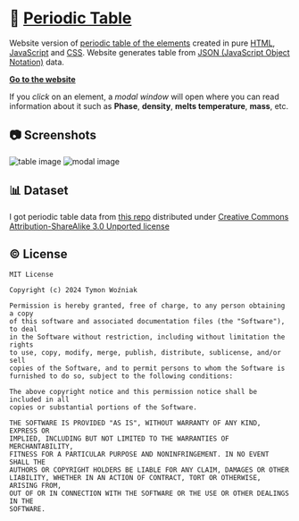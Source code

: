 # 🧪 [Periodic Table](https://en.wikipedia.org/wiki/Periodic_table)

Website version of [periodic table of the elements](https://en.wikipedia.org/wiki/Periodic_table) created in pure [HTML](https://pl.wikipedia.org/wiki/HTML), [JavaScript](https://en.wikipedia.org/wiki/JavaScript) and [CSS](https://en.wikipedia.org/wiki/CSS). Website generates table from [JSON (JavaScript Object Notation)](https://en.wikipedia.org/wiki/JSON) data.

[**Go to the website**](https://moderrek.github.io/periodic-table/)

If you _click_ on an element, a _modal window_ will open where you can read information about it such as **Phase**, **density**, **melts temperature**, **mass**, etc.

## 📷 Screenshots

![table image](https://github.com/Moderrek/periodic-table/assets/16192262/9699c9e5-eb20-4175-a291-c96d64917a57)
![modal image](https://github.com/Moderrek/periodic-table/assets/16192262/82523a29-7472-4bef-85ec-bdafc3cdc47e)

## 📊 Dataset

I got periodic table data from [this repo](https://github.com/Bowserinator/Periodic-Table-JSON/blob/master/PeriodicTableJSON.json) distributed under [Creative Commons Attribution-ShareAlike 3.0 Unported license](https://creativecommons.org/licenses/by-sa/3.0/)

## © License

```license
MIT License

Copyright (c) 2024 Tymon Woźniak

Permission is hereby granted, free of charge, to any person obtaining a copy
of this software and associated documentation files (the "Software"), to deal
in the Software without restriction, including without limitation the rights
to use, copy, modify, merge, publish, distribute, sublicense, and/or sell
copies of the Software, and to permit persons to whom the Software is
furnished to do so, subject to the following conditions:

The above copyright notice and this permission notice shall be included in all
copies or substantial portions of the Software.

THE SOFTWARE IS PROVIDED "AS IS", WITHOUT WARRANTY OF ANY KIND, EXPRESS OR
IMPLIED, INCLUDING BUT NOT LIMITED TO THE WARRANTIES OF MERCHANTABILITY,
FITNESS FOR A PARTICULAR PURPOSE AND NONINFRINGEMENT. IN NO EVENT SHALL THE
AUTHORS OR COPYRIGHT HOLDERS BE LIABLE FOR ANY CLAIM, DAMAGES OR OTHER
LIABILITY, WHETHER IN AN ACTION OF CONTRACT, TORT OR OTHERWISE, ARISING FROM,
OUT OF OR IN CONNECTION WITH THE SOFTWARE OR THE USE OR OTHER DEALINGS IN THE
SOFTWARE.
```
